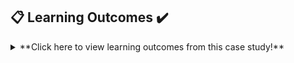﻿## :clipboard: Learning Outcomes :heavy_check_mark:

<details>
<summary>
**Click here to view learning outcomes from this case study!**
</summary>

The following SQL skills and concepts will be covered in this Case Study :

1.  Learning how to interpret ERDs (entity-relationship diagrams) for data literacy and business context 

-   Identify key columns of interest and how they are linked to other tables via foreign keys
-   Use ERDs to analyze the data types for different columns in database tables
-   Understand data context for various tables that cause inherent natural relationships between fields

2.  Introduction to all types of table joining operations

-   Simple joins: left, inner
-   More involved joins: cross, anti, left-semi, full outer
-   Combination set operations: union, union all, intersect, except

3.  Practical application of table joins

-   Joining multiple tables to combine disparate datasets into a single data structure
-   Joining interim SQL outputs for more advanced group-by, split, merge data hacking strategies
-   Performing table joins that use 2 or more table references in the  `ON`  condition
-   Using anti joins to exclude records in a sequential fashion

4.  Filtering, window functions and aggregates for analytics and ranking

-   Using  `ROW_NUMBER`  to effecively rank order records with equal ties
-   Using  `WHERE`  filters to extract ranked records
-   Using multiple aggregate functions with different target partitions and ordering expressions for efficient data analysis
-   Using aggregate group by clauses to generate unique customer level insights

5.  Case statements for data transformation and manipulation

-   Pivoting datasets from long to wide using  `MAX`  and  `CASE WHEN`
-   Manipulating actual data values using conditional logic for business translation purposes

6.  SQL scripting basics

-   Designing SQL workflows which can be easily understood and implemented
-   Managing multiple dependencies for downstream table joining operations by using temporary tables to store interim datasets

7.  Manipulating text data

-   Converting text columns to title case
-   Combining multiple text and numeric data type columns into a single text expression

</details>
